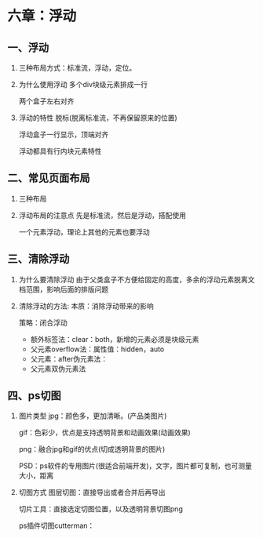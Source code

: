 # 六章：浮动
## 一、浮动
1. 三种布局方式：标准流，浮动，定位。

2. 为什么使用浮动
    多个div块级元素排成一行
    
    两个盒子左右对齐
    
3. 浮动的特性
    脱标(脱离标准流，不再保留原来的位置)
    
    浮动盒子一行显示，顶端对齐
    
    浮动都具有行内块元素特性
## 二、常见页面布局
1. 三种布局

4. 浮动布局的注意点
    先是标准流，然后是浮动，搭配使用
    
    一个元素浮动，理论上其他的元素也要浮动
## 三、清除浮动
1. 为什么要清除浮动
    由于父类盒子不方便给固定的高度，多余的浮动元素脱离文档范围，影响后面的排版问题

2. 清除浮动的方法:
    本质：消除浮动带来的影响
    
    策略：闭合浮动
    * 额外标签法：clear：both，新增的元素必须是块级元素
    * 父元素overflow法：属性值：hidden，auto
    * 父元素：after伪元素法：
    * 父元素双伪元素法

## 四、ps切图
1. 图片类型
    jpg：颜色多，更加清晰。(产品类图片)
    
    gif：色彩少，优点是支持透明背景和动画效果(动画效果)
    
    png：融合jpg和gif的优点(切成透明背景的图片)
    
    PSD：ps软件的专用图片(很适合前端开发)，文字，图片都可复制，也可测量大小，距离
    
2. 切图方式
    图层切图：直接导出或者合并后再导出
    
    切片工具：直接选定切图位置，以及透明背景切图png
    
    ps插件切图cutterman：
